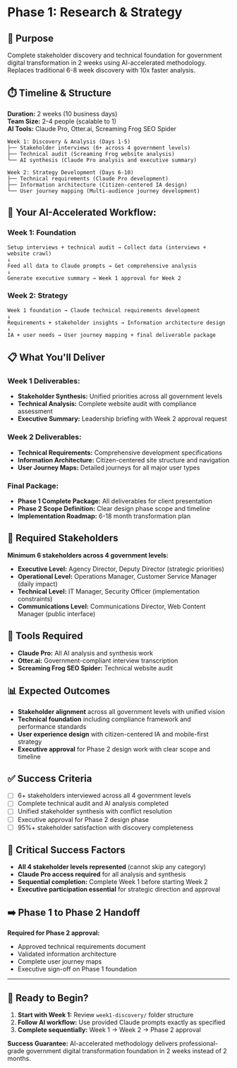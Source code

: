 # Phase 1: Research & Strategy

## 🎯 Purpose
Complete stakeholder discovery and technical foundation for government digital transformation in 2 weeks using AI-accelerated methodology. Replaces traditional 6-8 week discovery with 10x faster analysis.

## ⏱️ Timeline & Structure
**Duration:** 2 weeks (10 business days)  
**Team Size:** 2-4 people (scalable to 1)  
**AI Tools:** Claude Pro, Otter.ai, Screaming Frog SEO Spider

```
Week 1: Discovery & Analysis (Days 1-5)
├── Stakeholder interviews (6+ across 4 government levels)
├── Technical audit (Screaming Frog website analysis)
└── AI synthesis (Claude Pro analysis and executive summary)

Week 2: Strategy Development (Days 6-10)  
├── Technical requirements (Claude Pro development)
├── Information architecture (Citizen-centered IA design)
└── User journey mapping (Multi-audience journey development)
```

## 🎯 Your AI-Accelerated Workflow:

### **Week 1: Foundation**
```
Setup interviews + technical audit → Collect data (interviews + website crawl)
↓
Feed all data to Claude prompts → Get comprehensive analysis
↓
Generate executive summary → Week 1 approval for Week 2
```

### **Week 2: Strategy**
```
Week 1 foundation → Claude technical requirements development
↓
Requirements + stakeholder insights → Information architecture design
↓
IA + user needs → User journey mapping + final deliverable package
```

## 📋 What You'll Deliver

### **Week 1 Deliverables:**
- **Stakeholder Synthesis:** Unified priorities across all government levels
- **Technical Analysis:** Complete website audit with compliance assessment
- **Executive Summary:** Leadership briefing with Week 2 approval request

### **Week 2 Deliverables:**
- **Technical Requirements:** Comprehensive development specifications
- **Information Architecture:** Citizen-centered site structure and navigation
- **User Journey Maps:** Detailed journeys for all major user types

### **Final Package:**
- **Phase 1 Complete Package:** All deliverables for client presentation
- **Phase 2 Scope Definition:** Clear design phase scope and timeline
- **Implementation Roadmap:** 6-18 month transformation plan

## 👥 Required Stakeholders
**Minimum 6 stakeholders across 4 government levels:**
- **Executive Level:** Agency Director, Deputy Director (strategic priorities)
- **Operational Level:** Operations Manager, Customer Service Manager (daily impact)
- **Technical Level:** IT Manager, Security Officer (implementation constraints)
- **Communications Level:** Communications Director, Web Content Manager (public interface)

## 🔧 Tools Required
- **Claude Pro:** All AI analysis and synthesis work
- **Otter.ai:** Government-compliant interview transcription
- **Screaming Frog SEO Spider:** Technical website audit

## 📊 Expected Outcomes
- **Stakeholder alignment** across all government levels with unified vision
- **Technical foundation** including compliance framework and performance standards
- **User experience design** with citizen-centered IA and mobile-first strategy
- **Executive approval** for Phase 2 design work with clear scope and timeline

## ✅ Success Criteria
- [ ] 6+ stakeholders interviewed across all 4 government levels
- [ ] Complete technical audit and AI analysis completed
- [ ] Unified stakeholder synthesis with conflict resolution
- [ ] Executive approval for Phase 2 design phase
- [ ] 95%+ stakeholder satisfaction with discovery completeness

## 🚨 Critical Success Factors
- **All 4 stakeholder levels represented** (cannot skip any category)
- **Claude Pro access required** for all analysis and synthesis
- **Sequential completion:** Complete Week 1 before starting Week 2
- **Executive participation essential** for strategic direction and approval

## ➡️ Phase 1 to Phase 2 Handoff
**Required for Phase 2 approval:**
- Approved technical requirements document
- Validated information architecture  
- Complete user journey maps
- Executive sign-off on Phase 1 foundation

---

## 🎯 Ready to Begin?
1. **Start with Week 1:** Review `week1-discovery/` folder structure
2. **Follow AI workflow:** Use provided Claude prompts exactly as specified
3. **Complete sequentially:** Week 1 → Week 2 → Phase 2 approval

**Success Guarantee:** AI-accelerated methodology delivers professional-grade government digital transformation foundation in 2 weeks instead of 2 months.
